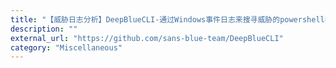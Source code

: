 ```yaml
---
title: "【威胁日志分析】DeepBlueCLI-通过Windows事件日志来搜寻威胁的powershell模块"
description: ""
external_url: "https://github.com/sans-blue-team/DeepBlueCLI"
category: "Miscellaneous"
---
```

